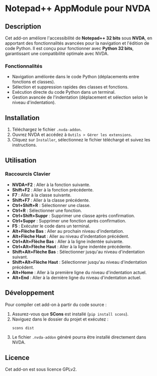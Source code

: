 # Notepad++ AppModule pour NVDA

## Description
Cet add-on améliore l'accessibilité de **Notepad++ 32 bits** sous **NVDA**, en apportant des fonctionnalités avancées pour la navigation et l'édition de code Python. Il est conçu pour fonctionner avec **Python 32 bits**, garantissant une compatibilité optimale avec NVDA.

### Fonctionnalités
- Navigation améliorée dans le code Python (déplacements entre fonctions et classes).
- Sélection et suppression rapides des classes et fonctions.
- Exécution directe du code Python dans un terminal.
- Gestion avancée de l'indentation (déplacement et sélection selon le niveau d'indentation).

## Installation
1. Téléchargez le fichier `.nvda-addon`.
2. Ouvrez NVDA et accédez à `Outils > Gérer les extensions`.
3. Cliquez sur `Installer`, sélectionnez le fichier téléchargé et suivez les instructions.

## Utilisation
### Raccourcis Clavier
- **NVDA+F2** : Aller à la fonction suivante.
- **Shift+F2** : Aller à la fonction précédente.
- **F7** : Aller à la classe suivante.
- **Shift+F7** : Aller à la classe précédente.
- **Ctrl+Shift+R** : Sélectionner une classe.
- **Ctrl+R** : Sélectionner une fonction.
- **Ctrl+Shift+Suppr** : Supprimer une classe après confirmation.
- **Ctrl+Suppr** : Supprimer une fonction après confirmation.
- **F5** : Exécuter le code dans un terminal.
- **Alt+Flèche Bas** : Aller au prochain niveau d'indentation.
- **Alt+Flèche Haut** : Aller au niveau d'indentation précédent.
- **Ctrl+Alt+Flèche Bas** : Aller à la ligne indentée suivante.
- **Ctrl+Alt+Flèche Haut** : Aller à la ligne indentée précédente.
- **Shift+Alt+Flèche Bas** : Sélectionner jusqu'au niveau d'indentation suivant.
- **Shift+Alt+Flèche Haut** : Sélectionner jusqu'au niveau d'indentation précédent.
- **Alt+Home** : Aller à la première ligne du niveau d'indentation actuel.
- **Alt+End** : Aller à la dernière ligne du niveau d'indentation actuel.

## Développement
Pour compiler cet add-on à partir du code source :
1. Assurez-vous que **SCons** est installé (`pip install scons`).
2. Naviguez dans le dossier du projet et exécutez :
   ```sh
   scons dist
   ```
3. Le fichier `.nvda-addon` généré pourra être installé directement dans NVDA.

## Licence
Cet add-on est sous licence GPLv2.

